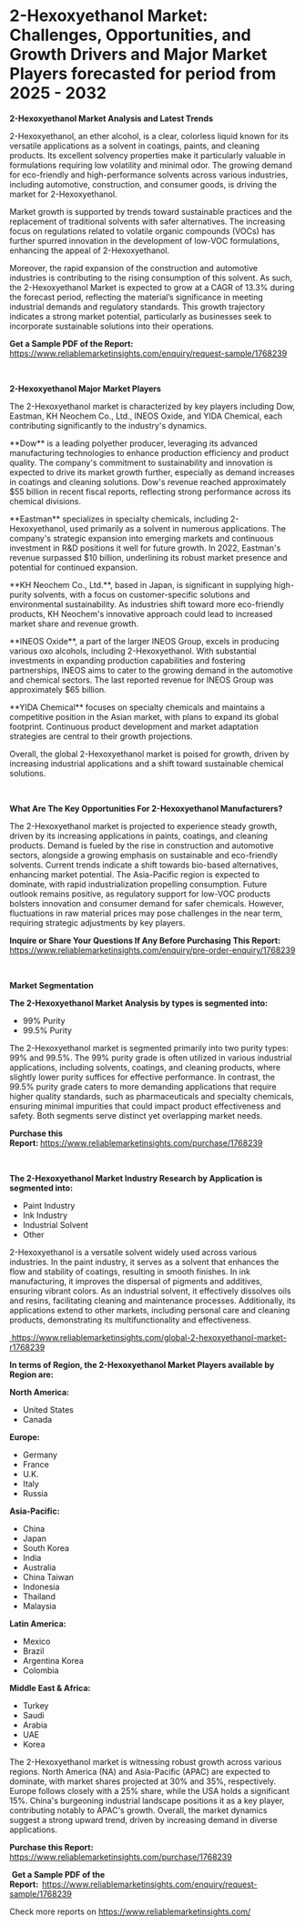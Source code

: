 <p><h1>2-Hexoxyethanol Market: Challenges, Opportunities, and Growth Drivers and Major Market Players forecasted for period from 2025 - 2032</h1></p><p><strong>2-Hexoxyethanol Market Analysis and Latest Trends</strong></p>
<p><p>2-Hexoxyethanol, an ether alcohol, is a clear, colorless liquid known for its versatile applications as a solvent in coatings, paints, and cleaning products. Its excellent solvency properties make it particularly valuable in formulations requiring low volatility and minimal odor. The growing demand for eco-friendly and high-performance solvents across various industries, including automotive, construction, and consumer goods, is driving the market for 2-Hexoxyethanol.</p><p>Market growth is supported by trends toward sustainable practices and the replacement of traditional solvents with safer alternatives. The increasing focus on regulations related to volatile organic compounds (VOCs) has further spurred innovation in the development of low-VOC formulations, enhancing the appeal of 2-Hexoxyethanol. </p><p>Moreover, the rapid expansion of the construction and automotive industries is contributing to the rising consumption of this solvent. As such, the 2-Hexoxyethanol Market is expected to grow at a CAGR of 13.3% during the forecast period, reflecting the material’s significance in meeting industrial demands and regulatory standards. This growth trajectory indicates a strong market potential, particularly as businesses seek to incorporate sustainable solutions into their operations.</p></p>
<p><strong>Get a Sample PDF of the Report:&nbsp;</strong> <a href="https://www.reliablemarketinsights.com/enquiry/request-sample/1768239?utm_campaign=3064&utm_medium=2&utm_source=Github&utm_content=ia&utm_term=03042025&utm_id=2-hexoxyethanol">https://www.reliablemarketinsights.com/enquiry/request-sample/1768239</a></p>
<p>&nbsp;</p>
<p><strong>2-Hexoxyethanol Major Market Players</strong></p>
<p><p>The 2-Hexoxyethanol market is characterized by key players including Dow, Eastman, KH Neochem Co., Ltd., INEOS Oxide, and YIDA Chemical, each contributing significantly to the industry's dynamics.</p><p>**Dow** is a leading polyether producer, leveraging its advanced manufacturing technologies to enhance production efficiency and product quality. The company's commitment to sustainability and innovation is expected to drive its market growth further, especially as demand increases in coatings and cleaning solutions. Dow's revenue reached approximately $55 billion in recent fiscal reports, reflecting strong performance across its chemical divisions.</p><p>**Eastman** specializes in specialty chemicals, including 2-Hexoxyethanol, used primarily as a solvent in numerous applications. The company's strategic expansion into emerging markets and continuous investment in R&D positions it well for future growth. In 2022, Eastman's revenue surpassed $10 billion, underlining its robust market presence and potential for continued expansion.</p><p>**KH Neochem Co., Ltd.**, based in Japan, is significant in supplying high-purity solvents, with a focus on customer-specific solutions and environmental sustainability. As industries shift toward more eco-friendly products, KH Neochem's innovative approach could lead to increased market share and revenue growth.</p><p>**INEOS Oxide**, a part of the larger INEOS Group, excels in producing various oxo alcohols, including 2-Hexoxyethanol. With substantial investments in expanding production capabilities and fostering partnerships, INEOS aims to cater to the growing demand in the automotive and chemical sectors. The last reported revenue for INEOS Group was approximately $65 billion.</p><p>**YIDA Chemical** focuses on specialty chemicals and maintains a competitive position in the Asian market, with plans to expand its global footprint. Continuous product development and market adaptation strategies are central to their growth projections.</p><p>Overall, the global 2-Hexoxyethanol market is poised for growth, driven by increasing industrial applications and a shift toward sustainable chemical solutions.</p></p>
<p>&nbsp;</p>
<p><strong>What Are The Key Opportunities For 2-Hexoxyethanol Manufacturers?</strong></p>
<p><p>The 2-Hexoxyethanol market is projected to experience steady growth, driven by its increasing applications in paints, coatings, and cleaning products. Demand is fueled by the rise in construction and automotive sectors, alongside a growing emphasis on sustainable and eco-friendly solvents. Current trends indicate a shift towards bio-based alternatives, enhancing market potential. The Asia-Pacific region is expected to dominate, with rapid industrialization propelling consumption. Future outlook remains positive, as regulatory support for low-VOC products bolsters innovation and consumer demand for safer chemicals. However, fluctuations in raw material prices may pose challenges in the near term, requiring strategic adjustments by key players.</p></p>
<p><strong>Inquire or Share Your Questions If Any Before Purchasing This Report:</strong> <a href="https://www.reliablemarketinsights.com/enquiry/pre-order-enquiry/1768239?utm_campaign=3064&utm_medium=2&utm_source=Github&utm_content=ia&utm_term=03042025&utm_id=2-hexoxyethanol">https://www.reliablemarketinsights.com/enquiry/pre-order-enquiry/1768239</a></p>
<p>&nbsp;</p>
<p><strong>Market Segmentation</strong></p>
<p><strong>The 2-Hexoxyethanol Market Analysis by types is segmented into:</strong></p>
<p><ul><li>99% Purity</li><li>99.5% Purity</li></ul></p>
<p><p>The 2-Hexoxyethanol market is segmented primarily into two purity types: 99% and 99.5%. The 99% purity grade is often utilized in various industrial applications, including solvents, coatings, and cleaning products, where slightly lower purity suffices for effective performance. In contrast, the 99.5% purity grade caters to more demanding applications that require higher quality standards, such as pharmaceuticals and specialty chemicals, ensuring minimal impurities that could impact product effectiveness and safety. Both segments serve distinct yet overlapping market needs.</p></p>
<p><strong>Purchase this Report:&nbsp;</strong><a href="https://www.reliablemarketinsights.com/purchase/1768239?utm_campaign=3064&utm_medium=2&utm_source=Github&utm_content=ia&utm_term=03042025&utm_id=2-hexoxyethanol">https://www.reliablemarketinsights.com/purchase/1768239</a></p>
<p>&nbsp;</p>
<p><strong>The 2-Hexoxyethanol Market Industry Research by Application is segmented into:</strong></p>
<p><ul><li>Paint Industry</li><li>Ink Industry</li><li>Industrial Solvent</li><li>Other</li></ul></p>
<p><p>2-Hexoxyethanol is a versatile solvent widely used across various industries. In the paint industry, it serves as a solvent that enhances the flow and stability of coatings, resulting in smooth finishes. In ink manufacturing, it improves the dispersal of pigments and additives, ensuring vibrant colors. As an industrial solvent, it effectively dissolves oils and resins, facilitating cleaning and maintenance processes. Additionally, its applications extend to other markets, including personal care and cleaning products, demonstrating its multifunctionality and effectiveness.</p></p>
<p><a href="https://www.reliablemarketinsights.com/global-2-hexoxyethanol-market-r1768239?utm_campaign=3064&utm_medium=2&utm_source=Github&utm_content=ia&utm_term=03042025&utm_id=2-hexoxyethanol">&nbsp;https://www.reliablemarketinsights.com/global-2-hexoxyethanol-market-r1768239</a></p>
<p><strong>In terms of Region, the 2-Hexoxyethanol Market Players available by Region are:</strong></p>
<p>
    <p> <strong> North America: </strong>
        <ul>
            <li>United States</li>
            <li>Canada</li>
        </ul>
        </p> 
    <p> <strong> Europe: </strong>
        <ul>
            <li>Germany</li>
            <li>France</li>
            <li>U.K.</li>
            <li>Italy</li>
            <li>Russia</li>
        </ul>
        </p> 
    <p> <strong> Asia-Pacific: </strong>
        <ul>
            <li>China</li>
            <li>Japan</li>
            <li>South Korea</li>
            <li>India</li>
            <li>Australia</li>
            <li>China Taiwan</li>
            <li>Indonesia</li>
            <li>Thailand</li>
            <li>Malaysia</li>
        </ul>
        </p> 
    <p> <strong> Latin America: </strong>
        <ul>
            <li>Mexico</li>
            <li>Brazil</li>
            <li>Argentina Korea</li>
            <li>Colombia</li>
        </ul>
        </p> 
    <p> <strong> Middle East & Africa: </strong>
        <ul>
            <li>Turkey</li>
            <li>Saudi</li>
            <li>Arabia</li>
            <li>UAE</li>
            <li>Korea</li>
        </ul>
    </p>
    </p>
<p><p>The 2-Hexoxyethanol market is witnessing robust growth across various regions. North America (NA) and Asia-Pacific (APAC) are expected to dominate, with market shares projected at 30% and 35%, respectively. Europe follows closely with a 25% share, while the USA holds a significant 15%. China's burgeoning industrial landscape positions it as a key player, contributing notably to APAC's growth. Overall, the market dynamics suggest a strong upward trend, driven by increasing demand in diverse applications.</p></p>
<p><strong>Purchase this Report: </strong><a href="https://www.reliablemarketinsights.com/purchase/1768239?utm_campaign=3064&utm_medium=2&utm_source=Github&utm_content=ia&utm_term=03042025&utm_id=2-hexoxyethanol">https://www.reliablemarketinsights.com/purchase/1768239</a></p>
<p>&nbsp;<strong>Get a Sample PDF of the Report:&nbsp;&nbsp;</strong><a href="https://www.reliablemarketinsights.com/enquiry/request-sample/1768239?utm_campaign=3064&utm_medium=2&utm_source=Github&utm_content=ia&utm_term=03042025&utm_id=2-hexoxyethanol">https://www.reliablemarketinsights.com/enquiry/request-sample/1768239</a></p>
<p><strong></strong></p>
<p>Check more reports on <a href="https://www.reliablemarketinsights.com/?utm_campaign=3064&utm_medium=2&utm_source=Github&utm_content=ia&utm_term=03042025&utm_id=2-hexoxyethanol">https://www.reliablemarketinsights.com/</a></p>